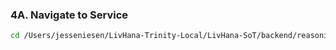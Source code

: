 ### **4A. Navigate to Service**

```bash
cd /Users/jesseniesen/LivHana-Trinity-Local/LivHana-SoT/backend/reasoning-gateway
```
